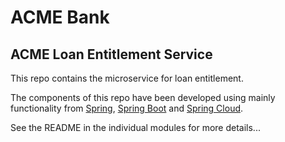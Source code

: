 # ACME Bank

## ACME Loan Entitlement Service

This repo contains the microservice for loan entitlement.

The components of this repo have been developed using mainly functionality from [Spring](https://spring.io), [Spring Boot](https://projects.spring.io/spring-boot) and [Spring Cloud](https://projects.spring.io/spring-cloud).

See the README in the individual modules for more details...
